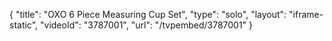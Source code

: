 {
    "title": "OXO 6 Piece Measuring Cup Set",
    "type": "solo",
    "layout": "iframe-static",
    "videoId": "3787001",
    "url": "\/tvpembed\/3787001"
}